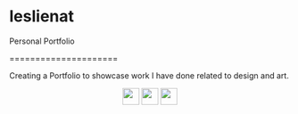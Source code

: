 # leslienat
Personal Portfolio

=====================

Creating a Portfolio to showcase work I have done related to design and art.

<div align="center">
	<a href="http://www.instagram.com/leslie.nat.art" target"_blank"><img src="https://cdn2.iconfinder.com/data/icons/social-media-2285/512/1_Instagram_colored_svg_1-512.png" width="30 px"/></a>
	<a href="http://www.facebook.com/leslie.nat.art" target"_blank"><img src="https://cdn1.iconfinder.com/data/icons/social-media-2285/512/Colored_Facebook3_svg-512.png" width="30 px"/></a>
	<a href="https://www.linkedin.com/in/leslienat" target"_blank"><img src="https://cdn2.iconfinder.com/data/icons/social-media-2285/512/1_Linkedin_unofficial_colored_svg-512.png" width="30 px"/></a>
</div>